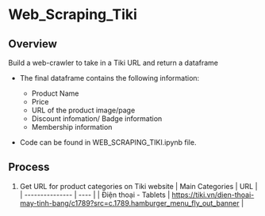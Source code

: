 # Web_Scraping_Tiki
## **Overview**

Build a web-crawler to take in a Tiki URL and return a dataframe
- The final dataframe contains the following information:
  - Product Name
  - Price
  - URL of the product image/page
  - Discount infomation/ Badge information
  - Membership information

- Code can be found in WEB_SCRAPING_TIKI.ipynb file.

## **Process**
1. Get URL for product categories on Tiki website
| Main Categories | URL |
| --------------- | ---- |
| Điện thoại - Tablets | https://tiki.vn/dien-thoai-may-tinh-bang/c1789?src=c.1789.hamburger_menu_fly_out_banner |
